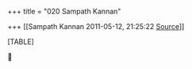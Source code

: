 +++
title = "020 Sampath Kannan"

+++
[[Sampath Kannan	2011-05-12, 21:25:22 [Source](https://groups.google.com/g/bvparishat/c/UPPDjxJj_TQ)]]



[TABLE]



